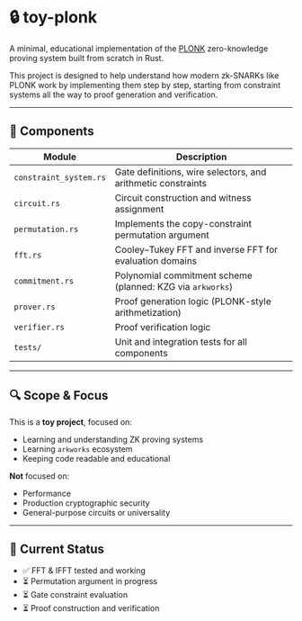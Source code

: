 
# 🔒 toy-plonk

A minimal, educational implementation of the [PLONK](https://eprint.iacr.org/2019/953) zero-knowledge proving system built from scratch in Rust.

This project is designed to help understand how modern zk-SNARKs like PLONK work by implementing them step by step, starting from constraint systems all the way to proof generation and verification.

---

## 🧱 Components

| Module         | Description |
|----------------|-------------|
| `constraint_system.rs` | Gate definitions, wire selectors, and arithmetic constraints |
| `circuit.rs`           | Circuit construction and witness assignment |
| `permutation.rs`       | Implements the copy-constraint permutation argument |
| `fft.rs`               | Cooley–Tukey FFT and inverse FFT for evaluation domains |
| `commitment.rs`        | Polynomial commitment scheme (planned: KZG via `arkworks`) |
| `prover.rs`            | Proof generation logic (PLONK-style arithmetization) |
| `verifier.rs`          | Proof verification logic |
| `tests/`               | Unit and integration tests for all components |

---

## 🔍 Scope & Focus

This is a **toy project**, focused on:
- Learning and understanding ZK proving systems
- Learning `arkworks` ecosystem
- Keeping code readable and educational

**Not** focused on:
- Performance
- Production cryptographic security
- General-purpose circuits or universality

---

## 🧪 Current Status

- ✅ FFT & IFFT tested and working
- ⏳ Permutation argument in progress
- ⏳ Gate constraint evaluation
- ⏳ Proof construction and verification
